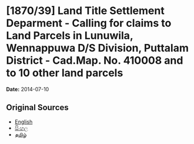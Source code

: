 # [1870/39] Land Title Settlement Deparment - Calling for claims to Land Parcels in Lunuwila, Wennappuwa D/S Division, Puttalam District - Cad.Map. No. 410008 and to 10 other land parcels

**Date:** 2014-07-10

## Original Sources

- [English](https://documents.gov.lk/view/extra-gazettes/2014/7/1870-39_E.pdf)
- [සිංහල](https://documents.gov.lk/view/extra-gazettes/2014/7/1870-39_S.pdf)
- [தமிழ்](https://documents.gov.lk/view/extra-gazettes/2014/7/1870-39_T.pdf)
